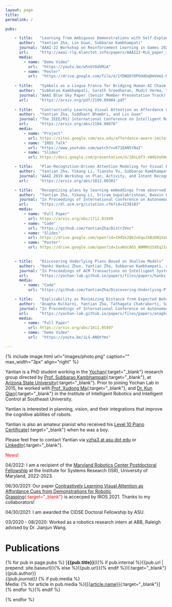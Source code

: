 ```yaml
---
layout: page
title:
permalink: /

pubs:

    - title:   "Learning from Ambiguous Demonstrations with Self-Explanation Guided Reinforcement Learning"
      author:  "Yantian Zha, Lin Guan, Subbarao Kambhampati"
      journal: "AAAI-22 Workshop on Reinforcement Learning in Games 2022."
      url:     "http://aaai-rlg.mlanctot.info/papers/AAAI22-RLG_paper_37.pdf"
      media:
        - name: "Demo Video"
          url:  "https://youtu.be/w5nGYOdVMiA"
        - name: "Poster"
          url:  "https://drive.google.com/file/d/1YDNQ97OPOd4Dq0mVmm1-MbOmAisFZofY/view?usp=sharing"
      
    - title:   "Symbols as a Lingua Franca for Bridging Human-AI Chasm for Explainable and Advisable AI Systems"
      author:  "Subbarao Kambhampati, Sarath Sreedharan, Mudit Verma, Yantian Zha, Lin Guan"
      journal: "AAAI Blue Sky Paper (Senior Member Presentation Track) 2022."
      url:     "https://arxiv.org/pdf/2109.09904.pdf"
      
    - title:   "Contrastively Learning Visual Attention as Affordance Cues from Demonstrations for Robotic Grasping"
      author:  "Yantian Zha, Siddhant Bhambri, and Lin Guan"
      journal: "The IEEE/RSJ International Conference on Intelligent Robots and Systems (IROS) 2021."
      url:     "https://arxiv.org/abs/2104.00878"
      media:
        - name: "Project"
          url: https://sites.google.com/asu.edu/affordance-aware-imitation/project
        - name: "IROS_Talk"
          url: "https://www.youtube.com/watch?v=K71EAN5tNaI"
        - name: "Slides"
          url: https://docs.google.com/presentation/d/1BnLmf3-xW4GVohHwTTYLx0U0DUXFdZw5/edit?usp=sharing&ouid=113539223350183339196&rtpof=true&sd=true

    - title:   "Plan-Recognition-Driven Attention Modeling for Visual Recognition"
      author:  "Yantian Zha, Yikang Li, Tianshu Yu, Subbarao Kambhampati and Baoxin Li"
      journal: "AAAI 2019 Workshop on Plan, Activity, and Intent Recognition (PAIR)."
      url:     "https://arxiv.org/abs/1812.00301"

    - title:   "Recognizing plans by learning embeddings from observed action distributions"
      author:  "Yantian Zha, Yikang Li, Sriram Gopalakrishnan, Baoxin Li, and Subbarao Kambhampati"
      journal: "In Proceedings of International Conference on Autonomous Agents and Multiagent Systems (AAMAS) 2018."
      url:     "https://dl.acm.org/citation.cfm?id=3238103"
      media:
        - name: "Full Paper"
          url: https://arxiv.org/abs/1712.01949
        - name: "Code"
          url: "https://github.com/YantianZha/Distr2Vec"
        - name: "Slides"
          url: https://drive.google.com/open?id=19dSk2Qk2vEqwJXBzbN1XoQJIa-YdMGdY
        - name: "Poster"
          url: https://drive.google.com/open?id=1suKUc865_NNMMnSSXEqJIA7gmjAKlOb2

  
    - title:   "Discovering Underlying Plans Based on Shallow Models"
      author:  "Hankz Hankui Zhuo, Yantian Zha, Subbarao Kambhampati, and Xin Tian"
      journal: "In Proceedings of ACM Transactions on Intelligent Systems and Technology (ACM-TIST) 2019."
      url:     "https://yochan-lab.github.io/papers/files/papers/hankz_tist_19.pdf"
      media:
        - name: "Code"
          url: "https://github.com/YantianZha/Discovering-Underlying-Plans-Based-on-Shallow-Models"

    - title:   "Explicability as Minimizing Distance from Expected Behavior"
      author:  "Anagha Kulkarni, Yantian Zha, Tathagata Chakraborti, Satya Gautam Vadlamudi, Yu Zhang and Subbarao Kambhampati"
      journal: "In Proceedings of International Conference on Autonomous Agents and Multiagent Systems (AAMAS) 2019."
      url:     "https://yochan-lab.github.io/papers/files/papers/anagha-aamas-2019.pdf"
      media:
        - name: "Full Paper"
          url: https://arxiv.org/abs/1611.05497
        - name: "Demo Video"
          url:  "https://youtu.be/iLG-ANQtYms"

---
```


{% include image.html url="images/photo.png" caption="" max_width="3px" align="right" %}

Yantian is a PhD student working in the [Yochan](https://yochan-lab.github.io/home/){:target="_blank"} research group directed by [Prof. Subbarao Kambhampati](http://rakaposhi.eas.asu.edu/){:target="_blank"}, at [Arizona State University](http://www.asu.edu){:target="_blank"}. Prior to joining Yochan Lab in 2015, he worked with [Prof. Xudong Ma](https://automation.seu.edu.cn/2019/0528/c24505a275234/page.htm){:target="_blank"}, and [Dr. Kun Qian](https://automation.seu.edu.cn/2019/0528/c24504a275190/page.htm){:target="_blank"} in the Institute of Intelligent Robotics and Intelligent Control at Southeast University. 

Yantian is interested in planning, vision, and their integrations that improve the cognitive abilities of robots. 

Yantian is also an amateur pianist who received his [Level 10 Piano Certificate](https://drive.google.com/file/d/0BzFSKJBTOGjKRExJZENGajlCVG8/view){:target="_blank"} when he was a boy.

Please feel free to contact Yantian via [yzha3 at asu dot edu](mailto:yzha3@asu.edu) or [LinkedIn](https://www.linkedin.com/in/ytzha){:target="_blank"}.

<span style="color:red">News!</span>

04/2022: I am a recipient of the [Maryland Robotics Center Postdoctoral Fellowship](https://robotics.umd.edu/education/postdoctoral-fellowship-program-0) at the Institute for Systems Research (ISR), University of Maryland, 2022-2023.

06/30/2021: Our paper <span style="color:red">[Contrastively Learning Visual Attention as Affordance Cues from Demonstrations for Robotic Grasping](https://arxiv.org/abs/2104.00878){:target="_blank"}</span> is accecped by IROS 2021. Thanks to my collaborators!

04/30/2021: I am awarded the CIDSE Doctoral Fellowship by ASU.  

03/2020 - 08/2020: Worked as a robotics research intern at ABB, Raleigh advised by Dr. Jianjun Wang.

# <a name="publications"></a>Publications 

{% for pub in page.pubs %}
[**{{pub.title}}**]({% if pub.internal %}{{pub.url | prepend: site.baseurl}}{% else %}{{pub.url}}{% endif %}){:target="_blank"}<br />
{{pub.author}}<br />
*{{pub.journal}}*
{% if pub.media %}<br />Media: {% for article in pub.media %}[[{{article.name}}]({{article.url}}){:target="_blank"}] {% endfor %}{% endif %}

{% endfor %}
